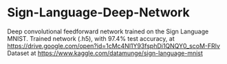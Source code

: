 # Sign-Language-Deep-Network
Deep convolutional feedforward network trained on the Sign Language MNIST.
Trained network (.h5), with 97.4% test accuracy, at https://drive.google.com/open?id=1cMc4Nl1Y93fsphDi1QNQY0_scoM-FRlv
Dataset at https://www.kaggle.com/datamunge/sign-language-mnist
